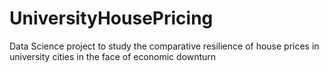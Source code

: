 # UniversityHousePricing
Data Science project to study the comparative resilience of house prices in university cities in the face of economic downturn
